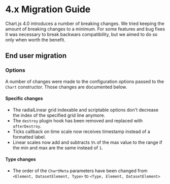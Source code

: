 # 4.x Migration Guide

Chart.js 4.0 introduces a number of breaking changes. We tried keeping the amount of breaking changes to a minimum. For some features and bug fixes it was necessary to break backwars compatibility, but we aimed to do so only when worth the benefit.

## End user migration

### Options

A number of changes were made to the configuration options passed to the `Chart` constructor. Those changes are documented below.

#### Specific changes

* The radialLinear grid indexable and scriptable options don't decrease the index of the specified grid line anymore.
* The `destroy` plugin hook has been removed and replaced with `afterDestroy`.
* Ticks callback on time scale now receives timestamp instead of a formatted label.
* Linear scales now add and subtracts `5%` of the max value to the range if the min and max are the same instead of `1`.

#### Type changes
* The order of the `ChartMeta` parameters have been changed from `<Element, DatasetElement, Type>` to `<Type, Element, DatasetElement>`
